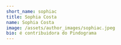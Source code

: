 ```yaml
---
short_name: sophiac
title: Sophia Costa
name: Sophia Costa
image: /assets/author_images/sophiac.jpeg
bio: é contribuidora do Pindograma
---
```


